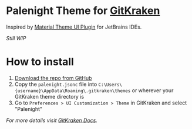 # Palenight Theme for [GitKraken](https://www.gitkraken.com/)

Inspired by [Material Theme UI Plugin](https://material-theme.com/) for JetBrains IDEs.

*Still WIP*

# How to install

1. [Download the repo from GitHub](https://github.com/samuelsandri/gitkraken-palenight-theme)
1. Copy the `palenight.jsonc` file into `C:\Users\{username}\AppData\Roaming\.gitkraken\themes` or wherever your GitKraken theme directory is
1. Go to `Preferences > UI Customization > Theme` in GitKraken and select "Palenight"

*For more details visit [GitKraken Docs](https://support.gitkraken.com/start-here/themes/).*

